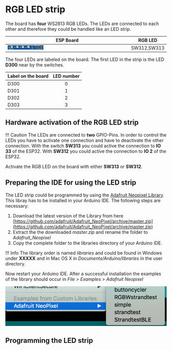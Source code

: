 # RGB LED strip

The board has **four** WS2813 RGB LEDs. The LEDs are connected to each other and therefore they could be handled like an LED strip.

ESP Board | RGB LED
--- | ---
<img src="/images/esp32/block_rgb_led.png"  width="30%"> | SW312,SW313

The four LEDs are labeled on the board. The first LED in the strip is the LED **D300** near by the switches.

|Label on the board|LED number|
|------------------|:----------:|
|D300|0|
|D301|1|
|D302|2|
|D303|3|

## Hardware activation of the RGB LED strip

!!! Caution
    The LEDs are connected to **two** GPIO-Pins. In order to control the LEDs you have to activate one connection and have to deactivate the other connection. With the switch **SW313** you could active the connection to **IO 33** of the ESP32. With **SW312** you could active the connection to **IO 2** of the ESP32.

Activate the RGB LED on the board with either **SW313** or **SW312**.

## Preparing the IDE for using the LED strip

The LED strip could be programmed by using the [Adafruit Neopixel Library](https://github.com/adafruit/Adafruit_NeoPixel). This libray has to be installed in your Arduino IDE. The following steps are necessary:

1. Download the latest version of the Library from here [https://github.com/adafruit/Adafruit_NeoPixel/archive/master.zip](https://github.com/adafruit/Adafruit_NeoPixel/archive/master.zip)
2. Extract the the downloaded *master.zip* and rename the folder to *Adafruit_Neopixel*
3. Copy the complete folder to the libraries directory of your Arduino IDE.

!!! Info
    The library order is named *libraries* and could be found in Windows under **XXXXX** and in Mac OS X in *Documents/Arduino/libraries* in the user directory.

Now restart your Arduino IDE.
After a successful installation the examples of the library should occur in *File > Examples > Adafruit Neopixel*

![Examples from the Neopixel libray](../../images/esp32/neopixel_1.png)

## Programming the LED strip
